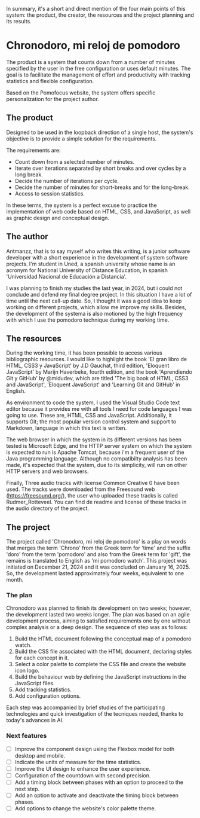 In summary, it's a short and direct mention of the four main points of this system: the product, the creator, the resources and the project planning and its results.

# Chronodoro, mi reloj de pomodoro

The product is a system that counts down from a number of minutes specified by the user in the free configuration or uses default minutes. The goal is to facilitate the management of effort and productivity with tracking statistics and flexible configuration.

Based on the Pomofocus website, the system offers specific personalization for the project author.

## The product

Designed to be used in the loopback direction of a single host, the system's objective is to provide a simple solution for the requirements.

The requirements are:

* Count down from a selected number of minutes.
* Iterate over iterations separated by short breaks and over cycles by a long break.
* Decide the number of iterations per cycle.
* Decide the number of minutes for short-breaks and for the long-break.
* Access to session statistics.

In these terms, the system is a perfect excuse to practice the implementation of web code based on HTML, CSS, and JavaScript, as well as graphic design and conceptual design.

## The author 

Antmanzz, that is to say myself who writes this writing, is a junior software developer with a short experience in the development of system software projects. I'm student in Uned, a spanish university whose name is an acronym for National University of Distance Education, in spanish 'Universidad Nacional de Educación a Distancia'.

I was planning to finish my studies the last year, in 2024, but i could not conclude and defend my final degree project. In this situation I have a lot of time until the next call-up date. So, I thought it was a good idea to keep working on different projects, which allow me improve my skills. Besides, the development of the systema is also motioned by the high frequency with which I use the pomodoro technique during my working time.

## The resources

During the working time, it has been possible to access various bibliographic resources. I would like to highlight the book 'El gran libro de HTML, CSS3 y JavaScript' by J.D Gauchat, third edition, 'Eloquent JavaScript' by Marijn Haverbeke, fourth edition, and the book 'Aprendiendo Git y GitHub' by @midudev, which are titled 'The big book of HTML, CSS3 and JavaScript', 'Eloquent JavaScript' and 'Learning Git and GitHub' in English.

As environment to code the system, I used the Visual Studio Code text editor because it provides me with all tools I need for code languages I was going to use. These are, HTML, CSS and JavaScript. Additionally, it supports Git; the most popular version control system and support to Markdown, language in which this text is written.

The web browser in which the system in its different versions has been tested is Microsoft Edge, and the HTTP server system on which the system is expected to run is Apache Tomcat, because i'm a frequent user of the Java programming language. Although no compatibilty analysis has been made, it's expected that the system, due to its simplicity, will run on other HTTP servers and web browsers.

Finally, Three audio tracks with license Common Creative 0 have been used. The tracks were downloaded from the Freesound web (https://freesound.org/), the user who uploaded these tracks is called Rudmer_Rotteveel. You can find de readme and license of these tracks in the audio directory of the project.

## The project

The project called 'Chronodoro, mi reloj de pomodoro' is a play on words that merges the term 'Chrono' from the Greek term for 'time' and the suffix 'doro' from the term 'pomodoro' and also from the Greek term for 'gift', the remains is translated to English as 'mi pomodoro watch'. This project was initiated on December 21, 2024 and it was concluded on January 16, 2025. So, the development lasted approximately four weeks, equivalent to one month.

### The plan

Chronodoro was planned to finish its development on two weeks; however, the development lasted two weeks longer. The plan was based on an agile development process, aiming to satisfied requirements one by one without complex analysis or a deep design. The sequence of step was as follows:

1. Build the HTML document following the conceptual map of a pomodoro watch.
2. Build the CSS file associated with the HTML document, declaring styles for each concept in it.
3. Select a color palette to complete the CSS file and create the website icon logo.
4. Build the behaviour web by defining the JavaScript instructions in the JavaScript files.
5. Add tracking statistics.
6. Add configuration options.

Each step was accompanied by brief studies of the participating technologies and quick investigation of the tecniques needed, thanks to today's advances in AI.

### Next features

- [ ] Improve the component design using the Flexbox model for both desktop and mobile.
- [ ] Indicate the units of measure for the time statistics.
- [ ] Improve the UI design to enhance the user experience.
- [ ] Configuration of the countdown with second precision.
- [ ] Add a timing block between phases with an option to proceed to the next step.
- [ ] Add an option to activate and deactivate the timing block between phases.
- [ ] Add options to change the website's color palette theme.